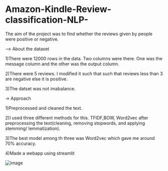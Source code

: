 # Amazon-Kindle-Review-classification-NLP-

The aim of the project was to find whether the reviews given by people were positive or negative. 

--> About the dataset

1)There were 12000 rows in the data. Two columns were there. One was the message column and the other was the output column. 

2)There were 5 reviews. I modified it such that such that reviews less than 3 are negative else it is positive.

3)The datset was not imabalance.

-> Approach

1)Preprocessed and cleaned the text.
   
2)I used three different methods for this. TFIDF,BOW, Word2vec after preprocessing the text(cleaning, removing stopwords, and applying stemming/ lemmatization).

3)The best model among th three was Word2vec which gave me around 70% accuracy.

4)Made a webapp using streamlit

![image](https://github.com/user-attachments/assets/671d39be-c446-4b4c-a1c8-852cbc952142)

